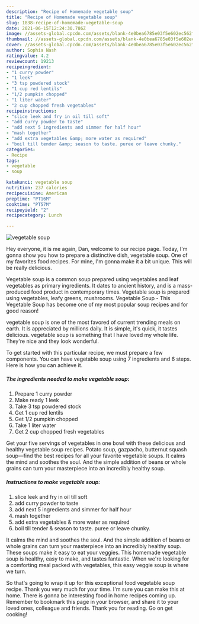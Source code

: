```yaml
---
description: "Recipe of Homemade vegetable soup"
title: "Recipe of Homemade vegetable soup"
slug: 1838-recipe-of-homemade-vegetable-soup
date: 2021-06-15T12:24:30.786Z
image: //assets-global.cpcdn.com/assets/blank-4e0bea6785e03f5e602ec562f230caae08da540cada707380b4fe1bbebba43da.png
thumbnail: //assets-global.cpcdn.com/assets/blank-4e0bea6785e03f5e602ec562f230caae08da540cada707380b4fe1bbebba43da.png
cover: //assets-global.cpcdn.com/assets/blank-4e0bea6785e03f5e602ec562f230caae08da540cada707380b4fe1bbebba43da.png
author: Sophia Nash
ratingvalue: 4.2
reviewcount: 19213
recipeingredient:
- "1 curry powder"
- "1 leek"
- "3 tsp powdered stock"
- "1 cup red lentils"
- "1/2 pumpkin chopped"
- "1 liter water"
- "2 cup chopped fresh vegetables"
recipeinstructions:
- "slice leek and fry in oil till soft"
- "add curry powder to taste"
- "add next 5 ingredients and simmer for half hour"
- "mash together"
- "add extra vegetables &amp; more water as required"
- "boil till tender &amp; season to taste. puree or leave chunky."
categories:
- Recipe
tags:
- vegetable
- soup

katakunci: vegetable soup 
nutrition: 237 calories
recipecuisine: American
preptime: "PT16M"
cooktime: "PT57M"
recipeyield: "2"
recipecategory: Lunch

---
```



![vegetable soup](//assets-global.cpcdn.com/assets/blank-4e0bea6785e03f5e602ec562f230caae08da540cada707380b4fe1bbebba43da.png)

Hey everyone, it is me again, Dan, welcome to our recipe page. Today, I'm gonna show you how to prepare a distinctive dish, vegetable soup. One of my favorites food recipes. For mine, I'm gonna make it a bit unique. This will be really delicious.

Vegetable soup is a common soup prepared using vegetables and leaf vegetables as primary ingredients. It dates to ancient history, and is a mass-produced food product in contemporary times. Vegetable soup is prepared using vegetables, leafy greens, mushrooms. Vegetable Soup - This Vegetable Soup has become one of my most popular soup recipes and for good reason!

vegetable soup is one of the most favored of current trending meals on earth. It is appreciated by millions daily. It is simple, it's quick, it tastes delicious. vegetable soup is something that I have loved my whole life. They're nice and they look wonderful.


To get started with this particular recipe, we must prepare a few components. You can have vegetable soup using 7 ingredients and 6 steps. Here is how you can achieve it.

<!--inarticleads1-->

##### The ingredients needed to make vegetable soup:

1. Prepare 1 curry powder
1. Make ready 1 leek
1. Take 3 tsp powdered stock
1. Get 1 cup red lentils
1. Get 1/2 pumpkin chopped
1. Take 1 liter water
1. Get 2 cup chopped fresh vegetables


Get your five servings of vegetables in one bowl with these delicious and healthy vegetable soup recipes. Potato soup, gazpacho, butternut squash soup—find the best recipes for all your favorite vegetable soups. It calms the mind and soothes the soul. And the simple addition of beans or whole grains can turn your masterpiece into an incredibly healthy soup. 

<!--inarticleads2-->

##### Instructions to make vegetable soup:

1. slice leek and fry in oil till soft
1. add curry powder to taste
1. add next 5 ingredients and simmer for half hour
1. mash together
1. add extra vegetables &amp; more water as required
1. boil till tender &amp; season to taste. puree or leave chunky.


It calms the mind and soothes the soul. And the simple addition of beans or whole grains can turn your masterpiece into an incredibly healthy soup. These soups make it easy to eat your veggies. This homemade vegetable soup is healthy, easy to make, and tastes fantastic. When we&#39;re looking for a comforting meal packed with vegetables, this easy veggie soup is where we turn. 

So that's going to wrap it up for this exceptional food vegetable soup recipe. Thank you very much for your time. I'm sure you can make this at home. There is gonna be interesting food in home recipes coming up. Remember to bookmark this page in your browser, and share it to your loved ones, colleague and friends. Thank you for reading. Go on get cooking!
